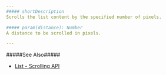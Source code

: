 ```yaml
---
##### shortDescription
Scrolls the list content by the specified number of pixels.

##### param(distance): Number
A distance to be scrolled in pixels.

---
```

#####See Also#####
- [List - Scrolling API](/concepts/05%20Widgets/List/20%20Scrolling/05%20API.md '/Documentation/Guide/Widgets/List/Scrolling/#API')